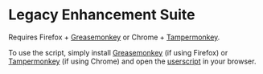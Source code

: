 Legacy Enhancement Suite
========================

Requires Firefox + [Greasemonkey](https://addons.mozilla.org/en-US/firefox/addon/greasemonkey/) or Chrome + [Tampermonkey](https://chrome.google.com/webstore/detail/tampermonkey/dhdgffkkebhmkfjojejmpbldmpobfkfo).

To use the script, simply install [Greasemonkey](https://addons.mozilla.org/en-US/firefox/addon/greasemonkey/) (if using Firefox) or [Tampermonkey](https://chrome.google.com/webstore/detail/tampermonkey/dhdgffkkebhmkfjojejmpbldmpobfkfo) (if using Chrome) and open the [userscript](https://github.com/rodmk/legacy_enhancement_suite/raw/master/legacy_enhancement_suite.user.js) in your browser.
